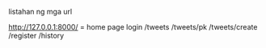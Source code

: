 listahan ng mga url



http://127.0.0.1:8000/ = home page login
/tweets
/tweets/pk
/tweets/create
/register
/history
